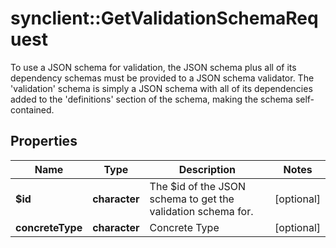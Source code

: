# synclient::GetValidationSchemaRequest

To use a JSON schema for validation, the JSON schema plus all of its dependency schemas must be provided to a JSON schema validator. The 'validation' schema is simply a JSON schema with all of its dependencies added to the 'definitions' section of the schema, making the schema self-contained. 
## Properties
Name | Type | Description | Notes
------------ | ------------- | ------------- | -------------
**$id** | **character** | The $id of the JSON schema to get the validation schema for. | [optional] 
**concreteType** | **character** | Concrete Type | [optional] 


